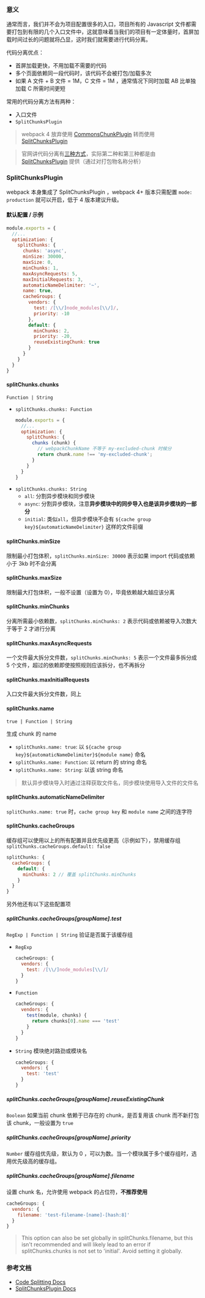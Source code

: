 ### 意义
通常而言，我们并不会为项目配置很多的入口，项目所有的 Javascript 文件都需要打包到有限的几个入口文件中，这就意味着当我们的项目有一定体量时，首屏加载时间过长的问题就将凸显，这时我们就需要进行代码分离。

代码分离优点：
- 首屏加载更快，不用加载不需要的代码
- 多个页面依赖同一段代码时，该代码不会被打包/加载多次
- 如果 A 文件 + B 文件 = 1M，C 文件 = 1M ，通常情况下同时加载 AB 比单独加载 C 所需时间更短

常用的代码分离方法有两种：
- 入口文件
- `SplitChunksPlugin`

> webpack 4 放弃使用 [CommonsChunkPlugin](https://www.webpackjs.com/plugins/commons-chunk-plugin/) 转而使用 [SplitChunksPlugin](https://webpack.js.org/plugins/split-chunks-plugin/)

> 官网讲代码分离有[三种方式](https://webpack.js.org/guides/code-splitting/)，实际第二种和第三种都是由 [SplitChunksPlugin](https://webpack.js.org/plugins/split-chunks-plugin/) 提供（通过对打包物名称分析）

### SplitChunksPlugin
webpack 本身集成了 SplitChunksPlugin ，webpack 4+ 版本只需配置 `mode: production` 就可以开启，低于 4 版本建议升级。

#### 默认配置 / 示例

```javascript
module.exports = {
  //...
  optimization: {
    splitChunks: {
      chunks: 'async',
      minSize: 30000, 
      maxSize: 0, 
      minChunks: 1, 
      maxAsyncRequests: 5,
      maxInitialRequests: 3, 
      automaticNameDelimiter: '~', 
      name: true,
      cacheGroups: {
        vendors: {
          test: /[\\/]node_modules[\\/]/,
          priority: -10
        },
        default: {
          minChunks: 2,
          priority: -20,
          reuseExistingChunk: true
        }
      }
    }
  }
}
```

#### splitChunks.chunks
`Function | String`

- `splitChunks.chunks: Function`
    ```javascript
    module.exports = {
      //...
      optimization: {
        splitChunks: {
          chunks (chunk) {
            // webpackChunkName 不等于 my-excluded-chunk 时候分
            return chunk.name !== 'my-excluded-chunk';
          }
        }
      }
    }
    ```
- `splitChunks.chunks: String`
    - `all`: 分割异步模块和同步模块
    - `async`: 分割异步模块，注意**异步模块中的同步导入也是该异步模块的一部分**
    - `initial`: 类似`all`，但异步模块不会有 `${cache group key}${automaticNameDelimiter}` 这样的文件前缀

#### splitChunks.minSize
限制最小打包体积，`splitChunks.minSize: 30000` 表示如果 import 代码或依赖小于 3kb 时不会分离

#### splitChunks.maxSize
限制最大打包体积，一般不设置（设置为 0），毕竟依赖越大越应该分离

#### splitChunks.minChunks
分离所需最小依赖数，`splitChunks.minChunks: 2` 表示代码或依赖被导入次数大于等于 2 才进行分离

#### splitChunks.maxAsyncRequests
一个文件最大拆分文件数，`splitChunks.minChunks: 5` 表示一个文件最多拆分成 5 个文件，超过的依赖即使按照规则应该拆分，也不再拆分


#### splitChunks.maxInitialRequests
入口文件最大拆分文件数，同上

#### splitChunks.name
`true | Function | String`

生成 chunk 的 name
- `splitChunks.name: true`: 以 `${cache group key}${automaticNameDelimiter}${module name}` 命名
- `splitChunks.name: Function`: 以 return 的 string 命名
- `splitChunks.name: String`: 以该 string 命名

> 默认异步模块导入时通过注释获取文件名，同步模块使用导入文件的文件名

#### splitChunks.automaticNameDelimiter
`splitChunks.name: true` 时，`cache group key` 和 `module name` 之间的连字符

#### splitChunks.cacheGroups
缓存组可以使用以上的所有配置并且优先级更高（示例如下），禁用缓存组`splitChunks.cacheGroups.default: false`
```javascript
splitChunks: {
  cacheGroups: {
    default: {
      minChunks: 2 // 覆盖 splitChunks.minChunks
    }
  }
}
```
另外他还有以下这些配置项

##### splitChunks.cacheGroups[groupName].test
`RegExp | Function | String`
验证是否属于该缓存组
- `RegExp`
  ```javascript
  cacheGroups: {
    vendors: {
      test: /[\\/]node_modules[\\/]/
    }
  }
  ```
- `Function`
  ```javascript
  cacheGroups: {
    vendors: {
      test(module, chunks) {
        return chunks[0].name === 'test'
      }
    }
  }
  ```
- `String` 模块绝对路劲或模块名
  ```javascript
  cacheGroups: {
    vendors: {
      test: 'test'
    }
  }
  ```

##### splitChunks.cacheGroups[groupName].reuseExistingChunk
`Boolean`
如果当前 chunk 依赖于已存在的 chunk，是否复用该 chunk 而不新打包该 chunk，一般设置为 `true`

##### splitChunks.cacheGroups[groupName].priority
`Number`
缓存组优先级，默认为 0 ，可以为数。当一个模块属于多个缓存组时，选用优先级高的缓存组。

##### splitChunks.cacheGroups[groupName].filename
设置 chunk 名，允许使用 webpack 的占位符，**不推荐使用**
```javascript
cacheGroups: {
  vendors: {
    filename: 'test-filename-[name]-[hash:8]'
  }
}
```
> This option can also be set globally in splitChunks.filename, but this isn't recommended and will likely lead to an error if splitChunks.chunks is not set to 'initial'. Avoid setting it globally. 

### 参考文档
- [Code Splitting Docs](https://www.webpackjs.com/guides/code-splitting/)
- [SplitChunksPlugin Docs](https://webpack.docschina.org/plugins/split-chunks-plugin/)